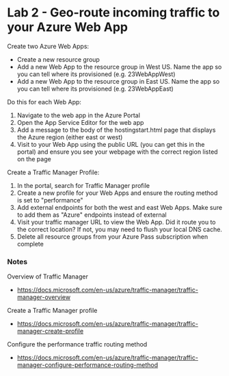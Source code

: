 # Lab 2 - Geo-route incoming traffic to your Azure Web App

Create two Azure Web Apps:

* Create a new resource group
* Add a new Web App to the resource group in West US. Name the app so you can tell where its provisioned (e.g. 23WebAppWest)
* Add a new Web App to the resource group in East US. Name the app so you can tell where its provisioned (e.g. 23WebAppEast)

Do this for each Web App:

1. Navigate to the web app in the Azure Portal
2. Open the App Service Editor for the web app
3. Add a message to the body of the hostingstart.html page that displays the Azure region (either east or west)
4. Visit to your Web App using the public URL (you can get this in the portal) and ensure you see your webpage with the correct region listed on the page

Create a Traffic Manager Profile:

1. In the portal, search for Traffic Manager profile
2. Create a new profile for your Web Apps and ensure the routing method is set to "performance"
3. Add external endpoints for both the west and east Web Apps. Make sure to add them as "Azure" endpoints instead of external
4. Visit your traffic manager URL to view the Web App. Did it route you to the correct location? If not, you may need to flush your local DNS cache.
5. Delete all resource groups from your Azure Pass subscription when complete

### Notes

Overview of Traffic Manager
* https://docs.microsoft.com/en-us/azure/traffic-manager/traffic-manager-overview

Create a Traffic Manager profile
* https://docs.microsoft.com/en-us/azure/traffic-manager/traffic-manager-create-profile

Configure the performance traffic routing method
* https://docs.microsoft.com/en-us/azure/traffic-manager/traffic-manager-configure-performance-routing-method
